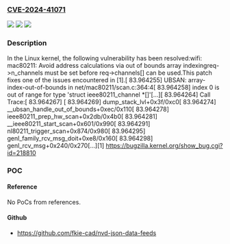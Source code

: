 ### [CVE-2024-41071](https://cve.mitre.org/cgi-bin/cvename.cgi?name=CVE-2024-41071)
![](https://img.shields.io/static/v1?label=Product&message=Linux&color=blue)
![](https://img.shields.io/static/v1?label=Version&message=1da177e4c3f4%3C%204f43a614b1b8%20&color=brighgreen)
![](https://img.shields.io/static/v1?label=Vulnerability&message=n%2Fa&color=brighgreen)

### Description

In the Linux kernel, the following vulnerability has been resolved:wifi: mac80211: Avoid address calculations via out of bounds array indexingreq->n_channels must be set before req->channels[] can be used.This patch fixes one of the issues encountered in [1].[   83.964255] UBSAN: array-index-out-of-bounds in net/mac80211/scan.c:364:4[   83.964258] index 0 is out of range for type 'struct ieee80211_channel *[]'[...][   83.964264] Call Trace:[   83.964267]  <TASK>[   83.964269]  dump_stack_lvl+0x3f/0xc0[   83.964274]  __ubsan_handle_out_of_bounds+0xec/0x110[   83.964278]  ieee80211_prep_hw_scan+0x2db/0x4b0[   83.964281]  __ieee80211_start_scan+0x601/0x990[   83.964291]  nl80211_trigger_scan+0x874/0x980[   83.964295]  genl_family_rcv_msg_doit+0xe8/0x160[   83.964298]  genl_rcv_msg+0x240/0x270[...][1] https://bugzilla.kernel.org/show_bug.cgi?id=218810

### POC

#### Reference
No PoCs from references.

#### Github
- https://github.com/fkie-cad/nvd-json-data-feeds

